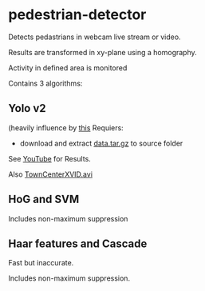 # pedestrian-detector
Detects pedastrians in webcam live stream or video.

Results are transformed in xy-plane using a homography.

Activity in defined area is monitored

Contains 3 algorithms:
## Yolo v2
(heavily influence by [this](https://github.com/devicehive/devicehive-video-analysis)
Requiers:
* download and extract [data.tar.gz](https://s3.amazonaws.com/video-analysis-demo/data.tar.gz) to source folder

See [YouTube](https://www.youtube.com/watch?v=T1NMpha9mFI) for Results.

Also [TownCenterXVID.avi](https://www.youtube.com/watch?v=3RCa-7VkSx8)
## HoG and SVM
Includes non-maximum suppression

## Haar features and Cascade 
Fast but inaccurate.

Includes non-maximum suppression.





